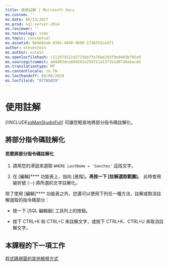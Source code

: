 ```yaml
---
title: 使用註解 | Microsoft Docs
ms.custom: ''
ms.date: 06/13/2017
ms.prod: sql-server-2014
ms.reviewer: ''
ms.technology: ssms
ms.topic: conceptual
ms.assetid: 0e9e6eab-0343-4840-9690-1736552ce371
author: stevestein
ms.author: sstein
ms.openlocfilehash: c112979121d2715bb7fe76be243f9e9403b795a9
ms.sourcegitcommit: ad4d92dce894592a259721a1571b1d8736abacdb
ms.translationtype: MT
ms.contentlocale: zh-TW
ms.lasthandoff: 08/04/2020
ms.locfileid: "87705829"
---
```

# <a name="using-comments"></a>使用註解
  [!INCLUDE[ssManStudioFull](../../includes/ssmanstudiofull-md.md)] 可讓您輕易地將部分指令碼註解化。  
  
## <a name="commenting-out-part-of-a-script"></a>將部分指令碼註解化  
  
#### <a name="to-comment-out-a-portion-of-your-script"></a>若要將部分指令碼註解化  
  
1.  請用您的滑鼠來選取 `WHERE LastName = 'Sanchez'` 這段文字。  
  
2.  在 [編輯]**** 功能表上，指向 [進階]****，再按一下 [註解選取範圍]****。 此時會用破折號 (--) 將所選的文字註解化。  
  
 除了使用 [編輯]**** 功能表之外，您還可以使用下列任一種方法，註解或取消註解選取的指令碼部分：  
  
-   按一下 [SQL 編輯器] 工具列上的按鈕。  
  
-   按下 CTRL+K 和 CTRL+C 來註解文字，或按下 CTRL+K、CTRL+U 來取消註解文字。  
  
## <a name="next-task-in-lesson"></a>本課程的下一項工作  
 [程式碼視窗的其他檢視方式](lesson-2-5-other-ways-of-viewing-the-code-window.md)  
  
  
